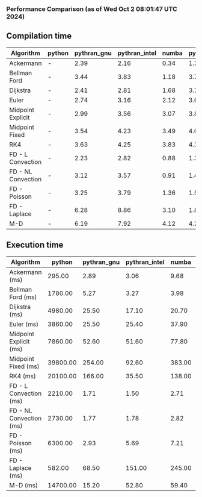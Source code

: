 ### Performance Comparison (as of Wed Oct  2 08:01:47 UTC 2024)
## Compilation time
Algorithm                 | python                    | pythran_gnu               | pythran_intel             | numba                     | pyccel_fortran_gnu        | pyccel_c_gnu              | pyccel_fortran_intel      | pyccel_c_intel           
------------------------- | ------------------------- | ------------------------- | ------------------------- | ------------------------- | ------------------------- | ------------------------- | ------------------------- | -------------------------
Ackermann                 | -                         | 2.39                      | 2.16                      | 0.34                      | 1.38                      | 1.34                      | 1.41                      | 1.40                     
Bellman Ford              | -                         | 3.44                      | 3.83                      | 1.18                      | 3.75                      | 3.98                      | 3.83                      | 4.60                     
Dijkstra                  | -                         | 2.41                      | 2.81                      | 1.68                      | 3.76                      | 4.07                      | 3.95                      | 4.63                     
Euler                     | -                         | 2.74                      | 3.16                      | 2.12                      | 3.68                      | 4.00                      | 3.81                      | 4.70                     
Midpoint Explicit         | -                         | 2.99                      | 3.56                      | 3.07                      | 3.83                      | 4.12                      | 3.96                      | 4.62                     
Midpoint Fixed            | -                         | 3.54                      | 4.23                      | 3.49                      | 4.08                      | 4.48                      | 4.19                      | 4.99                     
RK4                       | -                         | 3.63                      | 4.25                      | 3.83                      | 4.31                      | 4.59                      | 4.38                      | 5.10                     
FD - L Convection         | -                         | 2.23                      | 2.82                      | 0.88                      | 1.38                      | 3.86                      | 1.56                      | 4.46                     
FD - NL Convection        | -                         | 3.12                      | 3.57                      | 0.91                      | 1.41                      | 3.92                      | 1.58                      | 4.54                     
FD - Poisson              | -                         | 3.25                      | 3.79                      | 1.36                      | 1.53                      | 4.04                      | 2.74                      | 4.49                     
FD - Laplace              | -                         | 6.28                      | 8.86                      | 3.10                      | 1.83                      | 4.35                      | 2.13                      | 5.04                     
M-D                       | -                         | 6.19                      | 7.92                      | 4.12                      | 4.28                      | 4.47                      | 4.53                      | 5.33                     

## Execution time
Algorithm                 | python                    | pythran_gnu               | pythran_intel             | numba                     | pyccel_fortran_gnu        | pyccel_c_gnu              | pyccel_fortran_intel      | pyccel_c_intel           
------------------------- | ------------------------- | ------------------------- | ------------------------- | ------------------------- | ------------------------- | ------------------------- | ------------------------- | -------------------------
Ackermann (ms)            | 295.00                    | 2.89                      | 3.06                      | 9.68                      | 1.56                      | 1.51                      | 8.77                      | 4.80                     
Bellman Ford (ms)         | 1780.00                   | 5.27                      | 3.27                      | 3.98                      | 2.98                      | 6.03                      | -                         | 18.60                    
Dijkstra (ms)             | 4980.00                   | 25.50                     | 17.10                     | 20.70                     | 18.70                     | 30.90                     | -                         | 22.90                    
Euler (ms)                | 3860.00                   | 25.50                     | 25.40                     | 37.90                     | 15.50                     | 146.00                    | 14.10                     | 128.00                   
Midpoint Explicit (ms)    | 7860.00                   | 52.60                     | 51.60                     | 77.80                     | 22.40                     | 286.00                    | 15.50                     | 256.00                   
Midpoint Fixed (ms)       | 39800.00                  | 254.00                    | 92.60                     | 383.00                    | 75.90                     | 1420.00                   | 60.40                     | 1270.00                  
RK4 (ms)                  | 20100.00                  | 166.00                    | 35.50                     | 138.00                    | 35.50                     | 491.00                    | 37.60                     | 410.00                   
FD - L Convection (ms)    | 2210.00                   | 1.71                      | 1.50                      | 2.71                      | 1.66                      | 1.63                      | -                         | 4.16                     
FD - NL Convection (ms)   | 2730.00                   | 1.77                      | 1.78                      | 2.82                      | 2.14                      | 1.99                      | -                         | 4.06                     
FD - Poisson (ms)         | 6300.00                   | 2.93                      | 5.69                      | 7.21                      | 2.76                      | 3.82                      | -                         | 5.67                     
FD - Laplace (ms)         | 582.00                    | 68.50                     | 151.00                    | 245.00                    | 59.40                     | 260.00                    | -                         | 328.00                   
M-D (ms)                  | 14700.00                  | 15.20                     | 52.80                     | 59.40                     | 53.80                     | 59.60                     | 80.00                     | 61.10                    
